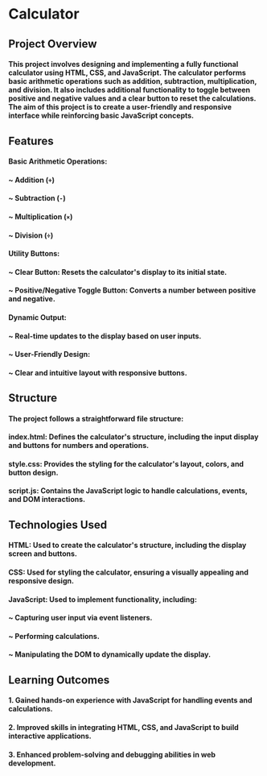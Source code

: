 # Calculator
## Project Overview
#### This project involves designing and implementing a fully functional calculator using HTML, CSS, and JavaScript. The calculator performs basic arithmetic operations such as addition, subtraction, multiplication, and division. It also includes additional functionality to toggle between positive and negative values and a clear button to reset the calculations. The aim of this project is to create a user-friendly and responsive interface while reinforcing basic JavaScript concepts.

## Features
#### Basic Arithmetic Operations:
#### ~ Addition (`+`)
#### ~ Subtraction (`-`)
#### ~ Multiplication (`×`)
#### ~ Division (`÷`)
#### Utility Buttons:
#### ~ Clear Button: Resets the calculator's display to its initial state.
#### ~ Positive/Negative Toggle Button: Converts a number between positive and negative.
#### Dynamic Output:
#### ~ Real-time updates to the display based on user inputs.
#### ~ User-Friendly Design:
#### ~ Clear and intuitive layout with responsive buttons.

## Structure
#### The project follows a straightforward file structure:
#### index.html: Defines the calculator's structure, including the input display and buttons for numbers and operations.
#### style.css: Provides the styling for the calculator's layout, colors, and button design.
#### script.js: Contains the JavaScript logic to handle calculations, events, and DOM interactions.

## Technologies Used
#### HTML: Used to create the calculator's structure, including the display screen and buttons.
#### CSS: Used for styling the calculator, ensuring a visually appealing and responsive design.
#### JavaScript: Used to implement functionality, including:
#### ~ Capturing user input via event listeners.
#### ~ Performing calculations.
#### ~ Manipulating the DOM to dynamically update the display.

## Learning Outcomes
#### 1. Gained hands-on experience with JavaScript for handling events and calculations.
#### 2. Improved skills in integrating HTML, CSS, and JavaScript to build interactive applications.
#### 3. Enhanced problem-solving and debugging abilities in web development.
